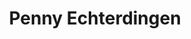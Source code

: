 ---
title: "Penny Echterdingen"
url: /leinfelden-echterdingen/penny-echterdingen/
shop: Supermarkt
---